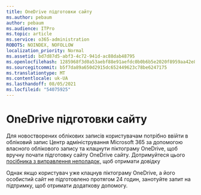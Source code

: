 ```yaml
---
title: OneDrive підготовки сайту
ms.author: pebaum
author: pebaum
ms.audience: ITPro
ms.topic: article
ms.service: o365-administration
ROBOTS: NOINDEX, NOFOLLOW
localization_priority: Normal
ms.assetid: bd7d87d5-abf3-4c72-941d-ac88dab48795
ms.openlocfilehash: 1285968f3d0a53aebf88e91aefdc0b0b6b5e2020f8959aa42e85151a800c68ed
ms.sourcegitcommit: b5f7da89a650d2915dc652449623c78be6247175
ms.translationtype: MT
ms.contentlocale: uk-UA
ms.lasthandoff: 08/05/2021
ms.locfileid: "54075925"
---
```

# <a name="onedrive-site-provisioning"></a>OneDrive підготовки сайту

Для новостворених облікових записів користувачам потрібно ввійти в обліковий запис Центр адміністрування Microsoft 365 за допомогою власного облікового запису та клацнути піктограму OneDrive, щоб вручну почати підготовку сайту OneDrive сайту.
Дотримуйтеся цього [посібника з виправлення неполадок,](https://docs.microsoft.com/sharepoint/support/sites/troubleshooting-guide-for-sites-stopped-at-provisioning) щоб отримати довідку

Однак якщо користувач уже клацнув піктограму OneDrive, а його особистий сайт не підготовлено протягом 24 годин, занотуйте запит на підтримку, щоб отримати додаткову допомогу.

